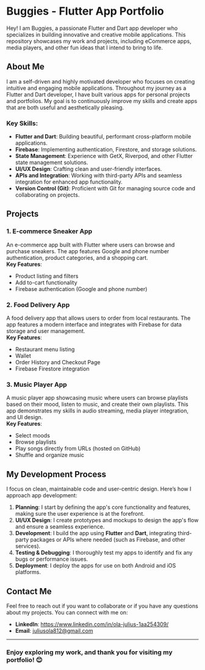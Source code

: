 # Buggies - Flutter App Portfolio

Hey! I am Buggies, a passionate Flutter and Dart app developer who specializes in building innovative and creative mobile applications. This repository showcases my work and projects, including eCommerce apps, media players, and other fun ideas that I intend to bring to life.

## About Me

I am a self-driven and highly motivated developer who focuses on creating intuitive and engaging mobile applications. Throughout my journey as a Flutter and Dart developer, I have built various apps for personal projects and portfolios. My goal is to continuously improve my skills and create apps that are both useful and aesthetically pleasing.

### Key Skills:
- **Flutter and Dart**: Building beautiful, performant cross-platform mobile applications.
- **Firebase**: Implementing authentication, Firestore, and storage solutions.
- **State Management**: Experience with GetX, Riverpod, and other Flutter state management solutions.
- **UI/UX Design**: Crafting clean and user-friendly interfaces.
- **APIs and Integration**: Working with third-party APIs and seamless integration for enhanced app functionality.
- **Version Control (Git)**: Proficient with Git for managing source code and collaborating on projects.

## Projects

### 1. **E-commerce Sneaker App**  
An e-commerce app built with Flutter where users can browse and purchase sneakers. The app features Google and phone number authentication, product categories, and a shopping cart.  
**Key Features**:
- Product listing and filters
- Add to-cart functionality
- Firebase authentication (Google and phone number)

### 2. **Food Delivery App**  
A food delivery app that allows users to order from local restaurants. The app features a modern interface and integrates with Firebase for data storage and user management.  
**Key Features**:
- Restaurant menu listing
- Wallet
- Order History and Checkout Page
- Firebase Firestore integration

### 3. **Music Player App**  
A music player app showcasing music where users can browse playlists based on their mood, listen to music, and create their own playlists. This app demonstrates my skills in audio streaming, media player integration, and UI design.  
**Key Features**:
- Select moods
- Browse playlists
- Play songs directly from URLs (hosted on GitHub)
- Shuffle and organize music

## My Development Process

I focus on clean, maintainable code and user-centric design. Here’s how I approach app development:

1. **Planning**: I start by defining the app's core functionality and features, making sure the user experience is at the forefront.
2. **UI/UX Design**: I create prototypes and mockups to design the app's flow and ensure a seamless experience.
3. **Development**: I build the app using **Flutter** and **Dart**, integrating third-party packages or APIs where needed (such as Firebase, and other services).
4. **Testing & Debugging**: I thoroughly test my apps to identify and fix any bugs or performance issues.
5. **Deployment**: I deploy the apps for use on both Android and iOS platforms.

## Contact Me

Feel free to reach out if you want to collaborate or if you have any questions about my projects. You can connect with me on:

- **LinkedIn**: https://www.linkedin.com/in/ola-julius-1aa254309/
- **Email**: juliusola812@gmail.com

---

### Enjoy exploring my work, and thank you for visiting my portfolio! 😊

